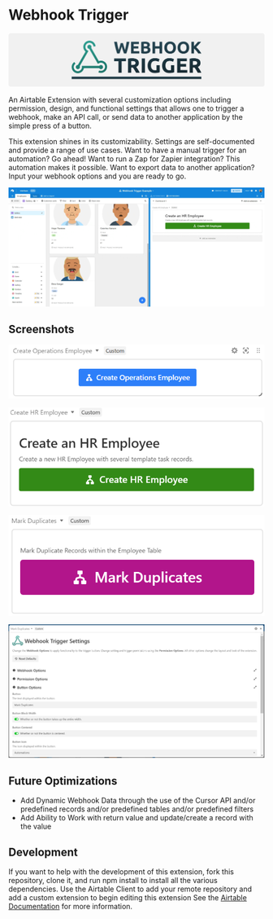 # Webhook Trigger

![Banner](/docs/banner.svg)

An Airtable Extension with several customization options including permission, design, and functional settings that allows one to trigger a webhook, make an API call, or send data to another application by the simple press of a button.

This extension shines in its customizability. Settings are self-documented and provide a range of use cases. Want to have a manual trigger for an automation? Go ahead! Want to run a Zap for Zapier integration? This automation makes it possible. Want to export data to another application? Input your webhook options and you are ready to go.

![Example Gif](/docs/example.gif)

## Screenshots

![Screenshot 1](/docs/Webhook%20Trigger%20Screenshot%201.png)

![Screenshot 2](/docs/Webhook%20Trigger%20Screenshot%202.png)

![Screenshot 3](/docs/Webhook%20Trigger%20Screenshot%203.png)

![Screenshot 4](/docs/Webhook%20Trigger%20Screenshot%204.png)

## Future Optimizations

- Add Dynamic Webhook Data through the use of the Cursor API and/or predefined records and/or predefined tables and/or predefined filters
- Add Ability to Work with return value and update/create a record with the value

## Development

If you want to help with the development of this extension, fork this repository, clone it, and run npm install to install all the various dependencies. Use the Airtable Client to add your remote repository and add a custom extension to begin editing this extension See the [Airtable Documentation](https://www.airtable.com/developers) for more information.
